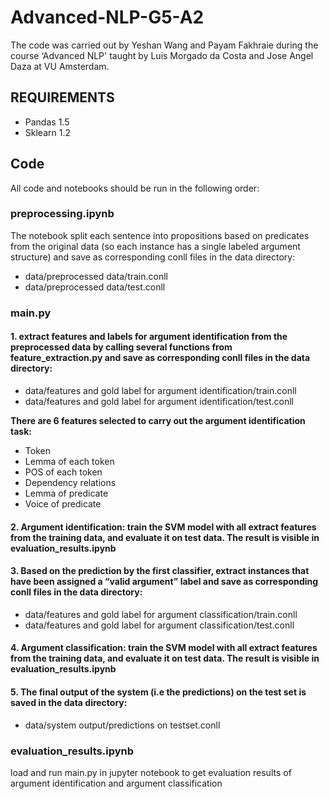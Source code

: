 # Advanced-NLP-G5-A2
The code was carried out by Yeshan Wang and Payam Fakhraie during the course ‘Advanced NLP' taught by Luis Morgado da Costa and Jose Angel Daza at VU Amsterdam.

## REQUIREMENTS
- Pandas 1.5
- Sklearn 1.2

## Code
All code and notebooks should be run in the following order:

### preprocessing.ipynb
The notebook split each sentence into propositions based on predicates from the original data (so each instance has a single labeled argument structure) and save as corresponding conll files in the data directory:
- data/preprocessed data/train.conll
- data/preprocessed data/test.conll

### main.py
#### 1. extract features and labels for argument identification from the preprocessed data by calling several functions from feature_extraction.py and save as corresponding conll files in the data directory:
- data/features and gold label for argument identification/train.conll
- data/features and gold label for argument identification/test.conll

**There are 6 features selected to carry out the argument identification task:**
- Token
- Lemma of each token
- POS of each token
- Dependency relations
- Lemma of predicate
- Voice of predicate

#### 2. Argument identification: train the SVM model with all extract features from the training data, and evaluate it on test data. The result is visible in evaluation_results.ipynb

#### 3. Based on the prediction by the first classifier, extract instances that have been assigned a “valid argument” label and save as corresponding conll files in the data directory:
- data/features and gold label for argument classification/train.conll
- data/features and gold label for argument classification/test.conll

#### 4. Argument classification: train the SVM model with all extract features from the training data, and evaluate it on test data. The result is visible in evaluation_results.ipynb

#### 5. The final output of the system (i.e the predictions) on the test set is saved in the data directory:
- data/system output/predictions on testset.conll

### evaluation_results.ipynb
load and run main.py in jupyter notebook to get evaluation results of argument identification and argument classification


